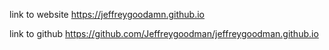 link to website
https://jeffreygoodamn.github.io

link to github
https://github.com/Jeffreygoodman/jeffreygoodman.github.io
